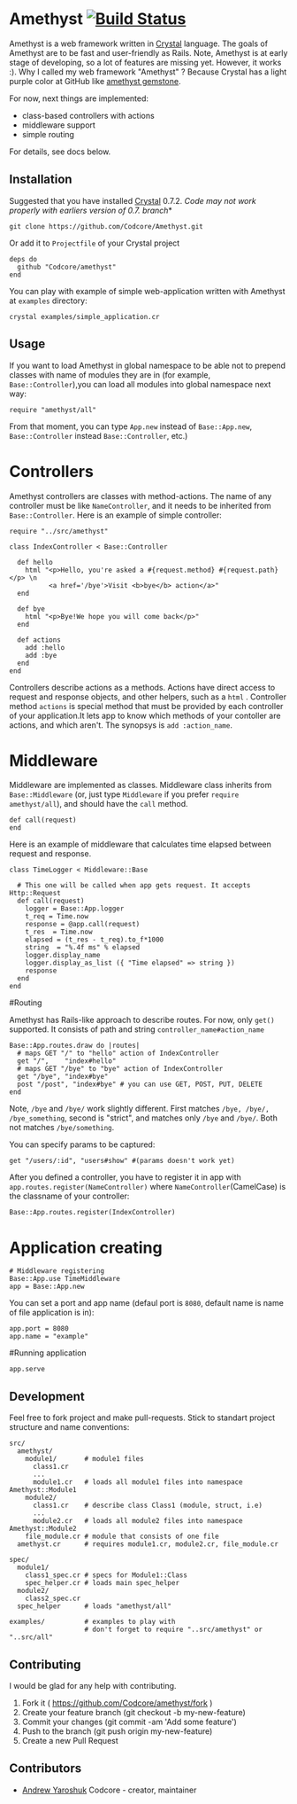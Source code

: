 # Amethyst [![Build Status](https://travis-ci.org/Codcore/Amethyst.svg)](https://travis-ci.org/Codcore/Amethyst)

Amethyst is a web framework written in [Crystal](https://github.com/manastech/crystal) language. The goals of Amethyst are to be fast and user-friendly as Rails. Note, Amethyst is at early stage of developing, so a lot of features are missing yet. However, it works :). Why I called my web framework "Amethyst" ? Because Crystal  has a light purple color at GitHub like [amethyst gemstone](http://en.wikipedia.org/wiki/Amethyst).

For now, next things are implemented:
- class-based controllers with actions
- middleware support
- simple routing

For details, see docs below.

## Installation

Suggested that you have installed [Crystal](https://github.com/manastech/crystal) 0.7.2. **Code may not work properly with earliers version of 0.7.* branch**
```
git clone https://github.com/Codcore/Amethyst.git
```

Or add it to `Projectfile` of your Crystal project

```crystal
deps do
  github "Codcore/amethyst"
end
```
You can play with example of simple web-application written with Amethyst at ```examples``` directory:
```
crystal examples/simple_application.cr
```
## Usage

If you want to load Amethyst in global namespace to be able not to prepend classes with name of modules they are in (for example, ```Base::Controller```),you can load all modules into global namespace next way:
```crystal
require "amethyst/all"
```
From that moment, you can type ```App.new``` instead of ```Base::App.new```, ```Base::Controller``` instead ```Base::Controller```, etc.)

# Controllers
Amethyst controllers are classes with method-actions. The name of any controller must be like ```NameController```,
and it needs to be inherited from ```Base::Controller```. Here is an example of simple controller:

```crystal
require "../src/amethyst"

class IndexController < Base::Controller

  def hello
    html "<p>Hello, you're asked a #{request.method} #{request.path}</p> \n
          <a href='/bye'>Visit <b>bye</b> action</a>"
  end

  def bye
    html "<p>Bye!We hope you will come back</p>"
  end

  def actions
    add :hello
    add :bye
  end
end
```
Controllers describe actions as a methods. Actions have direct access to request and response objects, and other helpers, such as a ```html``` . Controller method ```actions``` is special method that must be provided by each controller of your application.It lets app to know which methods of your contoller are actions, and which aren't. The synopsys is ```add :action_name```. 


# Middleware
Middleware are implemented as classes. Middleware class inherits from ```Base::Middleware``` (or, just type ```Middleware``` if you prefer ```require amethyst/all```), and should have the ```call``` method.
```crystal
def call(request)
end
```
 Here is an example of middleware that calculates time elapsed between request and response.

```crystal
class TimeLogger < Middleware::Base

  # This one will be called when app gets request. It accepts Http::Request
  def call(request)
    logger = Base::App.logger
    t_req = Time.now
    response = @app.call(request)
    t_res  = Time.now
    elapsed = (t_res - t_req).to_f*1000
    string  = "%.4f ms" % elapsed
    logger.display_name
    logger.display_as_list ({ "Time elapsed" => string })
    response
  end
end
```

#Routing

Amethyst has Rails-like approach to describe routes. For now, only ```get()``` supported. 
It consists of path and string ```controller_name#action_name```

```crystal 
Base::App.routes.draw do |routes|
  # maps GET "/" to "hello" action of IndexController
  get "/",    "index#hello"
  # maps GET "/bye" to "bye" action of IndexController
  get "/bye", "index#bye"
  post "/post", "index#bye" # you can use GET, POST, PUT, DELETE
end
```

Note, ```/bye``` and ```/bye/``` work slightly different. First matches ```/bye, /bye/, /bye_something```, second is "strict",
and matches only ```/bye``` and ```/bye/```. Both not matches ```/bye/something```.

You can specify params to be captured:
```crystal 
get "/users/:id", "users#show" #(params doesn't work yet)
```

After you defined a controller, you have to register it in app with ```app.routes.register(NameController)``` where ```NameController```(CamelCase) is the classname of your controller:
```crystal
Base::App.routes.register(IndexController)
```
# Application creating

```crystal
# Middleware registering
Base::App.use TimeMiddleware
app = Base::App.new
```
You can set a port and app name (defaul port is ```8080```, default name is name of file application is in):
```crystal
app.port = 8080
app.name = "example"
```
#Running application
```crystal
app.serve
```

## Development

Feel free to fork project and make pull-requests. Stick to standart project structure and name conventions:

    src/
      amethyst/
        module1/       # module1 files
          class1.cr
          ...
          module1.cr   # loads all module1 files into namespace Amethyst::Module1
        module2/
          class1.cr    # describe class Class1 (module, struct, i.e)
          ...
          module2.cr   # loads all module2 files into namespace Amethyst::Module2
        file_module.cr # module that consists of one file
      amethyst.cr      # requires module1.cr, module2.cr, file_module.cr

    spec/
      module1/
        class1_spec.cr # specs for Module1::Class
        spec_helper.cr # loads main spec_helper
      module2/
        class2_spec.cr
      spec_helper      # loads "amethyst/all"

    examples/          # examples to play with
                       # don't forget to require "..src/amethyst" or "..src/all"



## Contributing

I would be glad for any help with contributing.

1. Fork it ( https://github.com/Codcore/amethyst/fork )
2. Create your feature branch (git checkout -b my-new-feature)
3. Commit your changes (git commit -am 'Add some feature')
4. Push to the branch (git push origin my-new-feature)
5. Create a new Pull Request


## Contributors

- [Andrew Yaroshuk](https://github.com/[your-github-name]) Codcore - creator, maintainer
